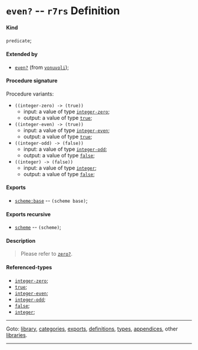 

<a id='definition__r7rs__even_3f'></a>

# `even?` -- `r7rs` Definition


<a id='definition__r7rs__even_3f__kind'></a>

#### Kind

`predicate`;


<a id='definition__r7rs__even_3f__extended-by'></a>

#### Extended by

 * [`even?`](../../vonuvoli/definitions/even_3f.md#definition__vonuvoli__even_3f) (from [`vonuvoli`](../../vonuvoli/_index.md#library__vonuvoli));


<a id='definition__r7rs__even_3f__procedure-signature'></a>

#### Procedure signature

Procedure variants:
 * `((integer-zero) -> (true))`
   * input: a value of type [`integer-zero`](../../r7rs/types/integer-zero.md#type__r7rs__integer-zero);
   * output: a value of type [`true`](../../r7rs/types/true.md#type__r7rs__true);
 * `((integer-even) -> (true))`
   * input: a value of type [`integer-even`](../../r7rs/types/integer-even.md#type__r7rs__integer-even);
   * output: a value of type [`true`](../../r7rs/types/true.md#type__r7rs__true);
 * `((integer-odd) -> (false))`
   * input: a value of type [`integer-odd`](../../r7rs/types/integer-odd.md#type__r7rs__integer-odd);
   * output: a value of type [`false`](../../r7rs/types/false.md#type__r7rs__false);
 * `((integer) -> (false))`
   * input: a value of type [`integer`](../../r7rs/types/integer.md#type__r7rs__integer);
   * output: a value of type [`false`](../../r7rs/types/false.md#type__r7rs__false);


<a id='definition__r7rs__even_3f__exports'></a>

#### Exports

 * [`scheme:base`](../../r7rs/exports/scheme_3a_base.md#export__r7rs__scheme_3a_base) -- `(scheme base)`;


<a id='definition__r7rs__even_3f__exports-recursive'></a>

#### Exports recursive

 * [`scheme`](../../r7rs/exports/scheme.md#export__r7rs__scheme) -- `(scheme)`;


<a id='definition__r7rs__even_3f__description'></a>

#### Description

> Please refer to [`zero?`](../../r7rs/definitions/zero_3f.md#definition__r7rs__zero_3f).


<a id='definition__r7rs__even_3f__referenced-types'></a>

#### Referenced-types

 * [`integer-zero`](../../r7rs/types/integer-zero.md#type__r7rs__integer-zero);
 * [`true`](../../r7rs/types/true.md#type__r7rs__true);
 * [`integer-even`](../../r7rs/types/integer-even.md#type__r7rs__integer-even);
 * [`integer-odd`](../../r7rs/types/integer-odd.md#type__r7rs__integer-odd);
 * [`false`](../../r7rs/types/false.md#type__r7rs__false);
 * [`integer`](../../r7rs/types/integer.md#type__r7rs__integer);

----

Goto: [library](../../r7rs/_index.md#library__r7rs), [categories](../../r7rs/categories/_index.md#toc__r7rs__categories), [exports](../../r7rs/exports/_index.md#toc__r7rs__exports), [definitions](../../r7rs/definitions/_index.md#toc__r7rs__definitions), [types](../../r7rs/types/_index.md#toc__r7rs__types), [appendices](../../r7rs/appendices/_index.md#toc__r7rs__appendices), other [libraries](../../_libraries.md#toc__libraries).

----


